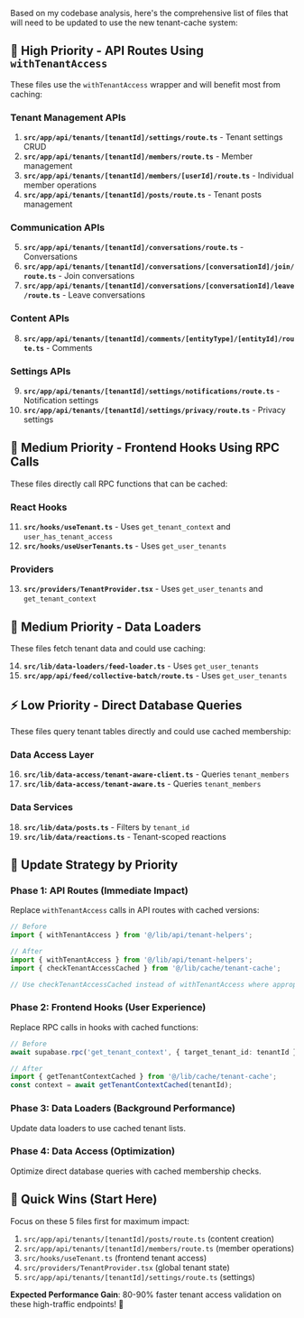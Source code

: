 Based on my codebase analysis, here's the comprehensive list of files that will need to be updated to use the new tenant-cache system:

## **🎯 High Priority - API Routes Using `withTenantAccess`**

These files use the `withTenantAccess` wrapper and will benefit most from caching:

### **Tenant Management APIs**

1. **`src/app/api/tenants/[tenantId]/settings/route.ts`** - Tenant settings CRUD
2. **`src/app/api/tenants/[tenantId]/members/route.ts`** - Member management
3. **`src/app/api/tenants/[tenantId]/members/[userId]/route.ts`** - Individual member operations
4. **`src/app/api/tenants/[tenantId]/posts/route.ts`** - Tenant posts management

### **Communication APIs**

5. **`src/app/api/tenants/[tenantId]/conversations/route.ts`** - Conversations
6. **`src/app/api/tenants/[tenantId]/conversations/[conversationId]/join/route.ts`** - Join conversations
7. **`src/app/api/tenants/[tenantId]/conversations/[conversationId]/leave/route.ts`** - Leave conversations

### **Content APIs**

8. **`src/app/api/tenants/[tenantId]/comments/[entityType]/[entityId]/route.ts`** - Comments

### **Settings APIs**

9. **`src/app/api/tenants/[tenantId]/settings/notifications/route.ts`** - Notification settings
10. **`src/app/api/tenants/[tenantId]/settings/privacy/route.ts`** - Privacy settings

## **📱 Medium Priority - Frontend Hooks Using RPC Calls**

These files directly call RPC functions that can be cached:

### **React Hooks**

11. **`src/hooks/useTenant.ts`** - Uses `get_tenant_context` and `user_has_tenant_access`
12. **`src/hooks/useUserTenants.ts`** - Uses `get_user_tenants`

### **Providers**

13. **`src/providers/TenantProvider.tsx`** - Uses `get_user_tenants` and `get_tenant_context`

## **🔧 Medium Priority - Data Loaders**

These files fetch tenant data and could use caching:

14. **`src/lib/data-loaders/feed-loader.ts`** - Uses `get_user_tenants`
15. **`src/app/api/feed/collective-batch/route.ts`** - Uses `get_user_tenants`

## **⚡ Low Priority - Direct Database Queries**

These files query tenant tables directly and could use cached membership:

### **Data Access Layer**

16. **`src/lib/data-access/tenant-aware-client.ts`** - Queries `tenant_members`
17. **`src/lib/data-access/tenant-aware.ts`** - Queries `tenant_members`

### **Data Services**

18. **`src/lib/data/posts.ts`** - Filters by `tenant_id`
19. **`src/lib/data/reactions.ts`** - Tenant-scoped reactions

## **📝 Update Strategy by Priority**

### **Phase 1: API Routes (Immediate Impact)**

Replace `withTenantAccess` calls in API routes with cached versions:

```typescript
// Before
import { withTenantAccess } from '@/lib/api/tenant-helpers';

// After
import { withTenantAccess } from '@/lib/api/tenant-helpers';
import { checkTenantAccessCached } from '@/lib/cache/tenant-cache';

// Use checkTenantAccessCached instead of withTenantAccess where appropriate
```

### **Phase 2: Frontend Hooks (User Experience)**

Replace RPC calls in hooks with cached functions:

```typescript
// Before
await supabase.rpc('get_tenant_context', { target_tenant_id: tenantId });

// After
import { getTenantContextCached } from '@/lib/cache/tenant-cache';
const context = await getTenantContextCached(tenantId);
```

### **Phase 3: Data Loaders (Background Performance)**

Update data loaders to use cached tenant lists.

### **Phase 4: Data Access (Optimization)**

Optimize direct database queries with cached membership checks.

## **🎯 Quick Wins (Start Here)**

Focus on these 5 files first for maximum impact:

1. `src/app/api/tenants/[tenantId]/posts/route.ts` (content creation)
2. `src/app/api/tenants/[tenantId]/members/route.ts` (member operations)
3. `src/hooks/useTenant.ts` (frontend tenant access)
4. `src/providers/TenantProvider.tsx` (global tenant state)
5. `src/app/api/tenants/[tenantId]/settings/route.ts` (settings)

**Expected Performance Gain**: 80-90% faster tenant access validation on these high-traffic endpoints! 🚀
